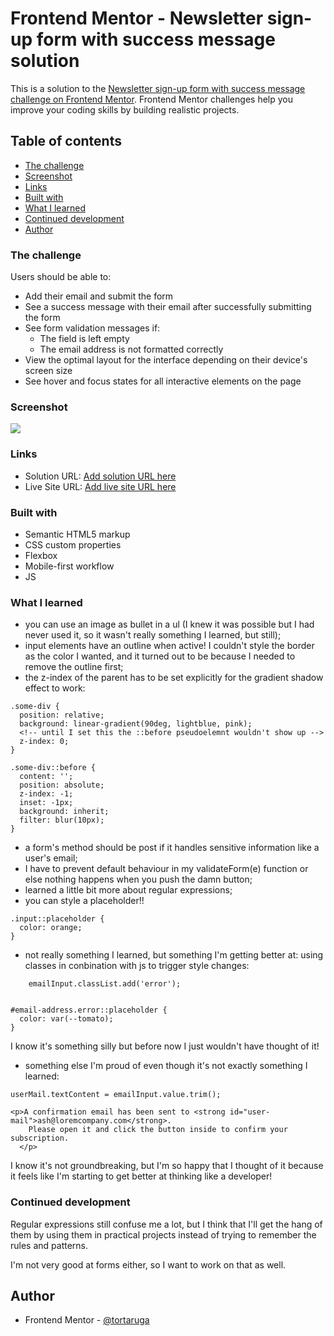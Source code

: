 # Frontend Mentor - Newsletter sign-up form with success message solution

This is a solution to the [Newsletter sign-up form with success message challenge on Frontend Mentor](https://www.frontendmentor.io/challenges/newsletter-signup-form-with-success-message-3FC1AZbNrv). Frontend Mentor challenges help you improve your coding skills by building realistic projects. 

## Table of contents

  - [The challenge](#the-challenge)
  - [Screenshot](#screenshot)
  - [Links](#links)
  - [Built with](#built-with)
  - [What I learned](#what-i-learned)
  - [Continued development](#continued-development)
- [Author](#author)

### The challenge

Users should be able to:

- Add their email and submit the form
- See a success message with their email after successfully submitting the form
- See form validation messages if:
  - The field is left empty
  - The email address is not formatted correctly
- View the optimal layout for the interface depending on their device's screen size
- See hover and focus states for all interactive elements on the page

### Screenshot

![](./screenshot.jpg)

### Links

- Solution URL: [Add solution URL here](https://your-solution-url.com)
- Live Site URL: [Add live site URL here](https://your-live-site-url.com)


### Built with

- Semantic HTML5 markup
- CSS custom properties
- Flexbox
- Mobile-first workflow
- JS

### What I learned

- you can use an image as bullet in a ul (I knew it was possible but I had never used it, so it wasn't really something I learned, but still);
- input elements have an outline when active! I couldn't style the border as the color I wanted, and it turned out to be because I needed to remove the outline first;
- the z-index of the parent has to be set explicitly
for the gradient shadow effect to work:

```
.some-div {
  position: relative;
  background: linear-gradient(90deg, lightblue, pink);
  <!-- until I set this the ::before pseudoelemnt wouldn't show up -->
  z-index: 0;
}

.some-div::before {
  content: '';
  position: absolute;
  z-index: -1;
  inset: -1px;
  background: inherit;
  filter: blur(10px);
}
```

- a form's method should be post if it handles sensitive information like a user's email;
- I have to prevent default behaviour in my validateForm(e) function or else nothing happens when you push the damn button;
- learned a little bit more about regular expressions;
- you can style a placeholder!!

```
.input::placeholder {
  color: orange;
}
```

- not really something I learned, but something I'm getting better at: using classes in conbination with js to trigger style changes: 

```
    emailInput.classList.add('error');
```

```

#email-address.error::placeholder {
  color: var(--tomato);
}
```

I know it's something silly but before now I just wouldn't have thought of it!

- something else I'm proud of even though it's not exactly something I learned:

```
userMail.textContent = emailInput.value.trim();
```

```
<p>A confirmation email has been sent to <strong id="user-mail">ash@loremcompany.com</strong>. 
    Please open it and click the button inside to confirm your subscription.
  </p>
```

I know it's not groundbreaking, but I'm so happy that I thought of it because it feels like I'm starting to get better at thinking like a developer!  

### Continued development

Regular expressions still confuse me a lot, but I think that I'll get the hang of them by using them in practical projects instead of trying to remember the rules and patterns.

I'm not very good at forms either, so I want to work on that as well.

## Author

- Frontend Mentor - [@tortaruga](https://www.frontendmentor.io/profile/tortaruga)
